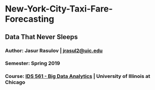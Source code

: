 # New-York-City-Taxi-Fare-Forecasting

## Data That Never Sleeps
### Author: Jasur Rasulov | jrasul2@uic.edu
### Semester: Spring 2019
### Course: [IDS 561 - Big Data Analytics](http://yuhenghu.com/ids561) | University of Illinois at Chicago
